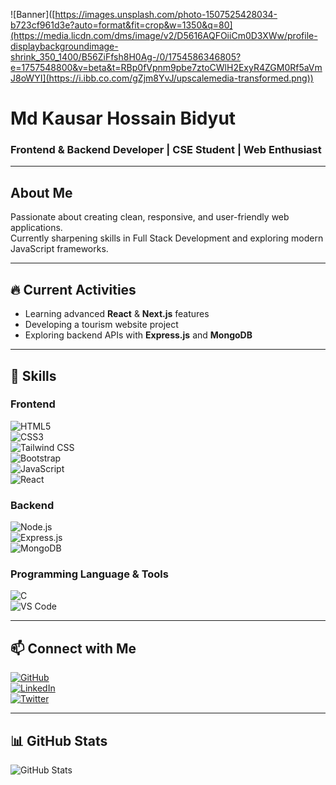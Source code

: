 
![Banner]([https://images.unsplash.com/photo-1507525428034-b723cf961d3e?auto=format&fit=crop&w=1350&q=80](https://media.licdn.com/dms/image/v2/D5616AQFOiiCm0D3XWw/profile-displaybackgroundimage-shrink_350_1400/B56ZiFfsh8H0Ag-/0/1754586346805?e=1757548800&v=beta&t=RBp0fVpnm9pbe7ztoCWlH2ExyR4ZGM0Rf5aVmJ8oWYI](https://i.ibb.co.com/gZjm8YvJ/upscalemedia-transformed.png))

# Md Kausar Hossain Bidyut  
### Frontend & Backend Developer | CSE Student | Web Enthusiast  


---

## About Me  
Passionate about creating clean, responsive, and user-friendly web applications.  
Currently sharpening skills in Full Stack Development and exploring modern JavaScript frameworks.

---

## 🔥 Current Activities  
- Learning advanced **React** & **Next.js** features  
- Developing a tourism website project  
- Exploring backend APIs with **Express.js** and **MongoDB**

---

## 🚀 Skills  

### Frontend  
![HTML5](https://img.shields.io/badge/HTML5-E34F26?style=for-the-badge&logo=html5&logoColor=white)  
![CSS3](https://img.shields.io/badge/CSS3-1572B6?style=for-the-badge&logo=css3&logoColor=white)  
![Tailwind CSS](https://img.shields.io/badge/Tailwind_CSS-06B6D4?style=for-the-badge&logo=tailwind-css&logoColor=white)  
![Bootstrap](https://img.shields.io/badge/Bootstrap-563D7C?style=for-the-badge&logo=bootstrap&logoColor=white)  
![JavaScript](https://img.shields.io/badge/JavaScript-F7DF1E?style=for-the-badge&logo=javascript&logoColor=black)  
![React](https://img.shields.io/badge/React-61DAFB?style=for-the-badge&logo=react&logoColor=black)  

### Backend  
![Node.js](https://img.shields.io/badge/Node.js-339933?style=for-the-badge&logo=node.js&logoColor=white)  
![Express.js](https://img.shields.io/badge/Express.js-000000?style=for-the-badge)  
![MongoDB](https://img.shields.io/badge/MongoDB-47A248?style=for-the-badge&logo=mongodb&logoColor=white)  

### Programming Language & Tools  
![C](https://img.shields.io/badge/C-00599C?style=for-the-badge&logo=c&logoColor=white)  
![VS Code](https://img.shields.io/badge/VS_Code-007ACC?style=for-the-badge&logo=visual-studio-code&logoColor=white)  

---

## 📫 Connect with Me  
[![GitHub](https://img.shields.io/badge/GitHub-181717?style=for-the-badge&logo=github&logoColor=white)](https://github.com/kausarhossainbidyut)  
[![LinkedIn](https://img.shields.io/badge/LinkedIn-0A66C2?style=for-the-badge&logo=linkedin&logoColor=white)](https://linkedin.com/in/kausarhossainbidyut)  
[![Twitter](https://img.shields.io/badge/Twitter-1DA1F2?style=for-the-badge&logo=twitter&logoColor=white)](https://twitter.com/yourhandle)

---

## 📊 GitHub Stats  
![GitHub Stats](https://github-readme-stats.vercel.app/api?username=kausarhossainbidyut&show_icons=true&theme=radical)




